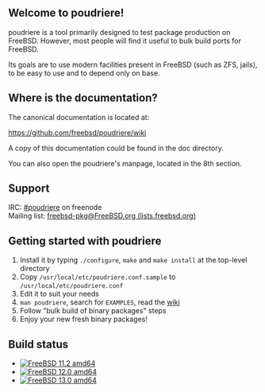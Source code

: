 Welcome to poudriere!
---------------------

poudriere is a tool primarily designed to test package production on
FreeBSD. However, most people will find it useful to bulk build ports
for FreeBSD.

Its goals are to use modern facilities present in FreeBSD (such as ZFS,
jails), to be easy to use and to depend only on base.

Where is the documentation?
---------------------------

The canonical documentation is located at:

https://github.com/freebsd/poudriere/wiki

A copy of this documentation could be found in the doc directory.

You can also open the poudriere's manpage, located in the 8th section.

Support
-------

IRC:          [#poudriere](https://webchat.freenode.net/?channels=%23poudriere) on freenode  
Mailing list: [freebsd-pkg@FreeBSD.org (lists.freebsd.org)](https://lists.freebsd.org/mailman/listinfo/freebsd-pkg)

Getting started with poudriere
------------------------------

1. Install it by typing `./configure`, `make` and `make install` at the top-level directory
2. Copy `/usr/local/etc/poudriere.conf.sample` to `/usr/local/etc/poudriere.conf`
3. Edit it to suit your needs
4. `man poudriere`, search for `EXAMPLES`, read the [wiki](https://github.com/freebsd/poudriere/wiki)
5. Follow "bulk build of binary packages" steps
6. Enjoy your new fresh binary packages!

Build status
------------------------------

* [![FreeBSD 11.2 amd64](https://api.cirrus-ci.com/github/freebsd/poudriere.svg?task=freebsd11-amd64&branch=master)](https://cirrus-ci.com/github/freebsd/poudriere)
* [![FreeBSD 12.0 amd64](https://api.cirrus-ci.com/github/freebsd/poudriere.svg?task=freebsd12-amd64&branch=master)](https://cirrus-ci.com/github/freebsd/poudriere)
* [![FreeBSD 13.0 amd64](https://api.cirrus-ci.com/github/freebsd/poudriere.svg?task=freebsd13-amd64&branch=master)](https://cirrus-ci.com/github/freebsd/poudriere)
